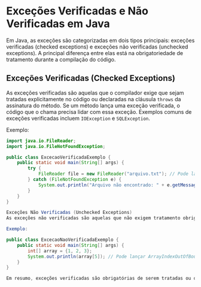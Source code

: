 # Exceções Verificadas e Não Verificadas em Java

Em Java, as exceções são categorizadas em dois tipos principais: exceções verificadas (checked exceptions) e exceções não verificadas (unchecked exceptions). A principal diferença entre elas está na obrigatoriedade de tratamento durante a compilação do código.

## Exceções Verificadas (Checked Exceptions)

As exceções verificadas são aquelas que o compilador exige que sejam tratadas explicitamente no código ou declaradas na cláusula `throws` da assinatura do método. Se um método lança uma exceção verificada, o código que o chama precisa lidar com essa exceção. Exemplos comuns de exceções verificadas incluem `IOException` e `SQLException`.

Exemplo:

```java
import java.io.FileReader;
import java.io.FileNotFoundException;

public class ExcecaoVerificadaExemplo {
    public static void main(String[] args) {
        try {
            FileReader file = new FileReader("arquivo.txt"); // Pode lançar FileNotFoundException
        } catch (FileNotFoundException e) {
            System.out.println("Arquivo não encontrado: " + e.getMessage());
        }
    }
}

Exceções Não Verificadas (Unchecked Exceptions)
As exceções não verificadas são aquelas que não exigem tratamento obrigatório durante a compilação. Geralmente, são subtipos de RuntimeException. Exemplos comuns incluem NullPointerException e ArrayIndexOutOfBoundsException. O tratamento dessas exceções é opcional.

Exemplo:

public class ExcecaoNaoVerificadaExemplo {
    public static void main(String[] args) {
        int[] array = {1, 2, 3};
        System.out.println(array[5]); // Pode lançar ArrayIndexOutOfBoundsException
    }
}

Em resumo, exceções verificadas são obrigatórias de serem tratadas ou declaradas, enquanto exceções não verificadas não impõem essa obrigação durante a compilação.
